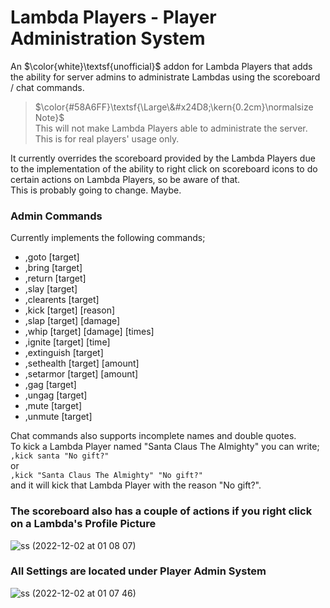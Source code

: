 # Lambda Players - Player Administration System

An $\color{white}\textsf{unofficial}$ addon for Lambda Players that adds the ability for server admins to administrate Lambdas using the scoreboard / chat commands.

> $\color{#58A6FF}\textsf{\Large\&#x24D8;\kern{0.2cm}\normalsize Note}$ <br>
> This will not make Lambda Players able to administrate the server. This is for real players' usage only.

It currently overrides the scoreboard provided by the Lambda Players due to the implementation of the ability to right click on scoreboard icons to do certain actions on Lambda Players, so be aware of that.<br>
This is probably going to change. Maybe.

### Admin Commands
Currently implements the following commands;
- ,goto [target]
- ,bring [target]
- ,return [target]
- ,slay [target]
- ,clearents [target]
- ,kick [target] [reason]
- ,slap [target] [damage]
- ,whip [target] [damage] [times]
- ,ignite [target] [time]
- ,extinguish [target]
- ,sethealth [target] [amount]
- ,setarmor [target] [amount]
- ,gag [target]
- ,ungag [target]
- ,mute [target]
- ,unmute [target]

Chat commands also supports incomplete names and double quotes.<br>
To kick a Lambda Player named "Santa Claus The Almighty" you can write;
<br>`,kick santa "No gift?"`
<br>or
<br>`,kick "Santa Claus The Almighty" "No gift?"`<br>
and it will kick that Lambda Player with the reason "No gift?".


### The scoreboard also has a couple of actions if you right click on a Lambda's Profile Picture<br>
![ss (2022-12-02 at 01 08 07)](https://user-images.githubusercontent.com/9823203/205289698-f431d894-bc59-44b9-bd2b-fecf7971e16b.png)

### All Settings are located under Player Admin System<br>
![ss (2022-12-02 at 01 07 46)](https://user-images.githubusercontent.com/9823203/205289721-16ecd122-6bcd-4baf-b785-803b84583285.png)
